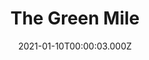 ---
title: "The Green Mile"
year: 1999
date: 2021-01-10T00:00:03.000Z
permalink: /almanac/movies/2021-01-10-the-green-mile/index.html
link: https://letterboxd.com/rknightuk/film/the-green-mile/
rating: 3
---